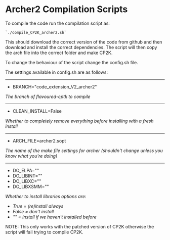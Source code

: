 # Archer2 Compilation Scripts

To compile the code run the compilation script as:

    `./compile_CP2K_archer2.sh`
    
This should download the correct version of the code from github and then download and install the correct dependencies. The script will then copy the arch file into the correct folder and make CP2K.

To change the behaviour of the script change the config.sh file.

The settings available in config.sh are as follows:

---
* BRANCH="code_extension_V2_archer2"

*The branch of flavoured-cptk to compile*

---
* CLEAN_INSTALL=False

*Whether to completely remove everything before installing with a fresh install*

---
* ARCH_FILE=archer2.sopt

*The name of the make file settings for archer (shouldn't change unless you know what you're doing)*

---
* DO_ELPA=""
* DO_LIBINT=""
* DO_LIBXC=""
* DO_LIBXSMM=""

*Whether to install libraries options are:*
  * _True = (re)install always_
  * _False = don't install_
  * _"" = install if we haven't installed before_
  




NOTE: This only works with the patched version of CP2K otherwise the script will fail trying to compile CP2K.
